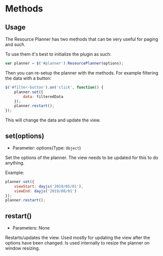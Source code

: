 # Methods

## Usage

The Resource Planner has two methods that can be very useful for paging and such.

To use them it's best to initialize the plugin as such:

```js
var planner = $('#planner').ResourcePlanner(options);
```

Then you can re-setup the planner with the methods. For example filtering the data with a button:

```js
$('#filter-button').on('click', function() {
    planner.set({
        data: filteredData
    });
    planner.restart();
});
```

This will change the data and update the view.

## set(options)
- Parameter: options(Type: `Object`)

Set the options of the planner. The view needs to be updated for this to do anything.

Example:
```js
planner.set({
    viewStart: dayjs('2019/05/01'),
    viewEnd: dayjs('2019/08/01')
});
planner.restart();
```

## restart()
- Parameters: None

Restarts/updates the view. Used mostly for updating the view after the options have been changed. Is used internally to resize the planner on window resizing.